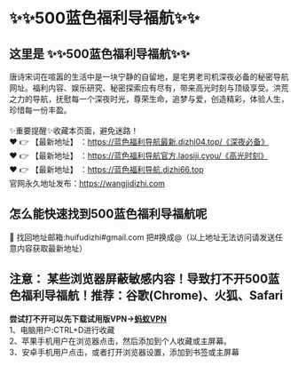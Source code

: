 # :sparkles::sparkles:500蓝色福利导福航:sparkles::sparkles:
## 这里是 :sparkles::sparkles:500蓝色福利导福航:sparkles::sparkles:<br>
唐诗宋词在喧嚣的生活中是一块宁静的自留地，是宅男老司机深夜必备的秘密导航网址。福利内容、娱乐研究、秘密探索应有尽有，带来高光时刻与顶级享受。洪荒之力的导航，抚慰每一个深夜时光，尊荣生命，追梦与爱，创造精彩，体验人生，珍惜每一份丰盈。<br><br>
✨重要提醒✨收藏本页面，避免迷路！<br>
❤️ 👉 【最新地址】 ：https://蓝色福利导航最新.dizhi04.top/《深夜必备》<br>
❤️ 👉 【最新地址】 ：https://蓝色福利导航官方.laosiji.cyou/《高光时刻》<br>
❤️ 👉 【最新地址】 ：https://蓝色福利导航.dizhi66.top<br>
官网永久地址发布：https://wangjidizhi.com<br>
## 怎么能快速找到**500蓝色福利导福航**呢<br>
📧 找回地址邮箱:huifudizhi#gmail.com 把#换成@（以上地址无法访问请发送任意内容获取最新地址）<br>
## 注意： 某些浏览器屏蔽敏感内容！导致打不开500蓝色福利导福航！推荐：谷歌(Chrome)、火狐、Safari<br>
**尝试打不开可以先下载试用版VPN→<a href="https://063.barrtaq.cc/c-21265/a-bS5rc">蚂蚁VPN</a>**<br>
1、电脑用户:CTRL+D进行收藏<br>
2、苹果手机用户在浏览器点击，然后添加到个人收藏或主屏幕。<br>
3、安卓手机用户点击，或者打开浏览器设置，添加到书签或主屏幕
